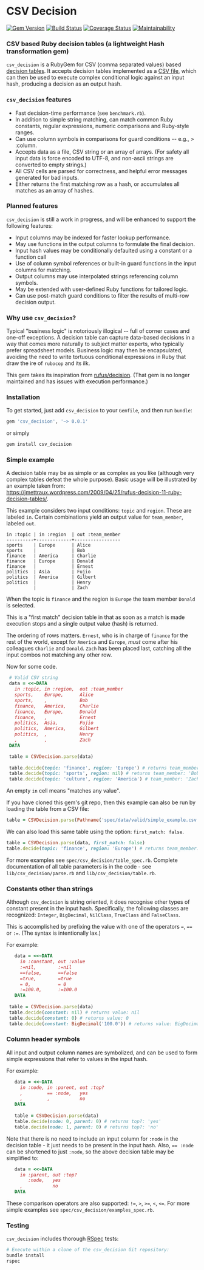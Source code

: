 CSV Decision
============

[![Gem Version](https://badge.fury.io/rb/csv_decision.svg)](https://badge.fury.io/rb/csv_decision)
[![Build Status](https://travis-ci.org/bpvickers/csv_decision.svg?branch=master)](https://travis-ci.org/bpvickers/csv_decision)
[![Coverage Status](https://coveralls.io/repos/github/bpvickers/csv_decision/badge.svg?branch=master)](https://coveralls.io/github/bpvickers/csv_decision?branch=master)
[![Maintainability](https://api.codeclimate.com/v1/badges/466a6c52e8f6a3840967/maintainability)](https://codeclimate.com/github/bpvickers/csv_decision/maintainability)

### CSV based Ruby decision tables (a lightweight Hash transformation gem)

`csv_decision` is a RubyGem for CSV (comma separated values) based 
[decision tables](https://en.wikipedia.org/wiki/Decision_table). 
It accepts decision tables implemented as a 
[CSV file](https://en.wikipedia.org/wiki/Comma-separated_values), 
which can then be used to execute complex conditional logic against an input hash, 
producing a decision as an output hash.

 ### `csv_decision` features
 * Fast decision-time performance (see `benchmark.rb`).
 * In addition to simple string matching, can match common Ruby constants, 
 regular expressions, numeric comparisons and Ruby-style ranges.
 * Can use column symbols in comparisons for guard conditions -- e.g., > :column.
 * Accepts data as a file, CSV string or an array of arrays. (For safety all input data is 
 force encoded to UTF-8, and non-ascii strings are converted to empty strings.)
 * All CSV cells are parsed for correctness, and helpful error messages generated for bad 
 inputs.
 * Either returns the first matching row as a hash, or accumulates all matches as an 
 array of hashes.
 
 ### Planned features
 `csv_decision` is still a work in progress, and will be enhanced to support
 the following features:
 * Input columns may be indexed for faster lookup performance.
 * May use functions in the output columns to formulate the final decision.
 * Input hash values may be conditionally defaulted using a constant or a function call
 * Use of column symbol references or built-in guard functions in the input
 columns for matching.
 * Output columns may use interpolated strings referencing column symbols.
 * May be extended with user-defined Ruby functions for tailored logic.
 * Can use post-match guard conditions to filter the results of multi-row 
 decision output.
 
 ### Why use `csv_decision`?
 
 Typical "business logic" is notoriously illogical -- full of corner cases and one-off 
 exceptions. 
 A decision table can capture data-based decisions in a way that comes more naturally 
 to subject matter experts, who typically prefer spreadsheet models. 
 Business logic may then be encapsulated, avoiding the need to write tortuous 
 conditional expressions in Ruby that draw the ire of `rubocop` and its ilk.
 
 This gem takes its inspiration from 
 [rufus/decision](https://github.com/jmettraux/rufus-decision).
 (That gem is no longer maintained and has issues with execution performance.)
 
 ### Installation
 
 To get started, just add `csv_decision` to your `Gemfile`, and then run `bundle`:
 
 ```ruby
 gem 'csv_decision', '~> 0.0.1'
 ```
 
 or simply
 ```bash
 gem install csv_decision
 ```
 
 ### Simple example
 
 A decision table may be as simple or as complex as you like (although very complex 
 tables defeat the whole purpose). 
 Basic usage will be illustrated by an example taken from:
 https://jmettraux.wordpress.com/2009/04/25/rufus-decision-11-ruby-decision-tables/.
 
 This example considers two input conditions: `topic` and `region`.
 These are labeled `in`. Certain combinations yield an output value for `team_member`, 
 labeled `out`.
 
```
in :topic | in :region  | out :team_member
----------+-------------+-----------------
sports    | Europe      | Alice
sports    |             | Bob
finance   | America     | Charlie
finance   | Europe      | Donald
finance   |             | Ernest
politics  | Asia        | Fujio
politics  | America     | Gilbert
politics  |             | Henry
          |             | Zach
```
 
 When the topic is `finance` and the region is `Europe` the team member `Donald`
 is selected.
 
 This is a "first match" decision table in that as soon as a match is made execution
 stops and a single output value (hash) is returned. 
 
 The ordering of rows matters. `Ernest`, who is in charge of `finance` for the rest of 
 the world, except for `America` and `Europe`, *must* come after his colleagues 
 `Charlie` and `Donald`. `Zach` has been placed last, catching all the input combos
 not matching any other row.
 
 Now for some code.
 
 ```ruby
  # Valid CSV string
  data = <<~DATA
    in :topic, in :region,  out :team_member
    sports,    Europe,      Alice
    sports,    ,            Bob
    finance,   America,     Charlie
    finance,   Europe,      Donald
    finance,   ,            Ernest
    politics,  Asia,        Fujio
    politics,  America,     Gilbert
    politics,  ,            Henry
    ,          ,            Zach
  DATA

  table = CSVDecision.parse(data)
  
  table.decide(topic: 'finance', region: 'Europe') # returns team_member: 'Donald'
  table.decide(topic: 'sports', region: nil) # returns team_member: 'Bob'
  table.decide(topic: 'culture', region: 'America') # team_member: 'Zach'
```
 
 An empty `in` cell means "matches any value".
 
 If you have cloned this gem's git repo, then this example can also be run by loading
 the table from a CSV file:
 
 ```ruby
table = CSVDecision.parse(Pathname('spec/data/valid/simple_example.csv'))
```
 
 We can also load this same table using the option: `first_match: false`.
 
 ```ruby
table = CSVDecision.parse(data, first_match: false)
table.decide(topic: 'finance', region: 'Europe') # returns team_member: %w[Donald Ernest Zach] 
```


 For more examples see `spec/csv_decision/table_spec.rb`. 
 Complete documentation of all table parameters is in the code - see 
 `lib/csv_decision/parse.rb` and `lib/csv_decision/table.rb`.
 
 ### Constants other than strings
 Although `csv_decision` is string oriented, it does recognise other types of constant
 present in the input hash. Specifically, the following classes are recognized: 
 `Integer`, `BigDecimal`, `NilClass`, `TrueClass` and `FalseClass`. 
 
 This is accomplished by prefixing the value with one of the operators `=`, `==` or `:=`. 
 (The syntax is intentionally lax.)
 
 For example:
 ```ruby
    data = <<~DATA
      in :constant, out :value
      :=nil,        :=nil
      ==false,      ==false
      =true,        =true
      = 0,          = 0
      :=100.0,      :=100.0
    DATA
          
  table = CSVDecision.parse(data)
  table.decide(constant: nil) # returns value: nil      
  table.decide(constant: 0) # returns value: 0        
  table.decide(constant: BigDecimal('100.0')) # returns value: BigDecimal('100.0')       
```
 
 ### Column header symbols
 All input and output column names are symbolized, and can be used to form simple
 expressions that refer to values in the input hash.
 
 For example:
 ```ruby
    data = <<~DATA
      in :node, in :parent, out :top?
      ,         == :node,   yes
      ,         ,           no
    DATA
    
    table = CSVDecision.parse(data)
    table.decide(node: 0, parent: 0) # returns top?: 'yes'
    table.decide(node: 1, parent: 0) # returns top?: 'no'
 ```
 
 Note that there is no need to include an input column for `:node` in the decision 
 table - it just needs to be present in the input hash. Also, `== :node` can be 
 shortened to just `:node`, so the above decision table may be simplified to:
 
 ```ruby
    data = <<~DATA
      in :parent, out :top?
         :node,   yes
      ,           no
    DATA
 ```
 These comparison operators are also supported: `!=`, `>`, `>=`, `<`, `<=`.
 For more simple examples see `spec/csv_decision/examples_spec.rb`.
 
 ### Testing
 
 `csv_decision` includes thorough [RSpec](http://rspec.info) tests:
 
 ```bash
 # Execute within a clone of the csv_decision Git repository:
 bundle install
 rspec
 ```
